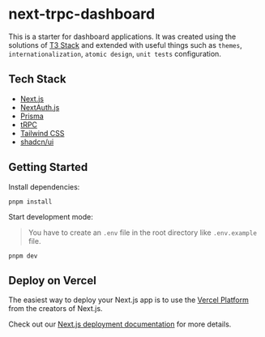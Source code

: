 # next-trpc-dashboard

This is a starter for dashboard applications. It was created using the solutions of [T3 Stack](https://create.t3.gg/) and extended with useful things such as `themes`, `internationalization`, `atomic design`, `unit tests` configuration.

## Tech Stack

- [Next.js](https://nextjs.org)
- [NextAuth.js](https://next-auth.js.org)
- [Prisma](https://prisma.io)
- [tRPC](https://trpc.io)
- [Tailwind CSS](https://tailwindcss.com)
- [shadcn/ui](https://ui.shadcn.com/)

## Getting Started

Install dependencies:

```shell script
pnpm install
```

Start development mode:

> You have to create an `.env` file in the root directory like `.env.example` file.

```shell script
pnpm dev
```

## Deploy on Vercel

The easiest way to deploy your Next.js app is to use the [Vercel Platform](https://vercel.com/new?utm_medium=default-template&filter=next.js&utm_source=create-next-app&utm_campaign=create-next-app-readme) from the creators of Next.js.

Check out our [Next.js deployment documentation](https://nextjs.org/docs/deployment) for more details.

